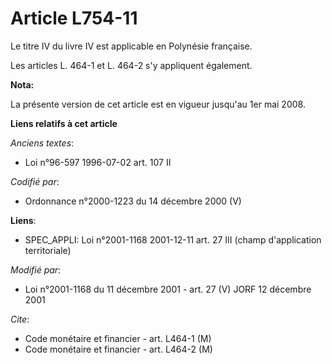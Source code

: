 # Article L754-11

Le titre IV du livre IV est applicable en Polynésie française.

Les articles L. 464-1 et L. 464-2 s'y appliquent également.

**Nota:**

La présente version de cet article est en vigueur jusqu'au 1er mai 2008.

**Liens relatifs à cet article**

_Anciens textes_:

  - Loi n°96-597 1996-07-02 art. 107 II

_Codifié par_:

  - Ordonnance n°2000-1223 du 14 décembre 2000 (V)

**Liens**:

  - SPEC_APPLI: Loi n°2001-1168 2001-12-11 art. 27 III (champ d'application territoriale)

_Modifié par_:

  - Loi n°2001-1168 du 11 décembre 2001 - art. 27 (V) JORF 12 décembre 2001

_Cite_:

  - Code monétaire et financier - art. L464-1 (M)
  - Code monétaire et financier - art. L464-2 (M)
